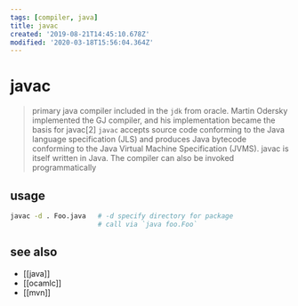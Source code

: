 ```yaml
---
tags: [compiler, java]
title: javac
created: '2019-08-21T14:45:10.678Z'
modified: '2020-03-18T15:56:04.364Z'
---
```


# javac

> primary java compiler included in the `jdk` from oracle. Martin Odersky implemented the GJ compiler, and his implementation became the basis for javac[2]
> `javac` accepts source code conforming to the Java language specification (JLS) and produces Java bytecode conforming to the Java Virtual Machine Specification (JVMS).
> javac is itself written in Java. The compiler can also be invoked programmatically

## usage
```sh
javac -d . Foo.java   # -d specify directory for package
                      # call via `java foo.Foo`
```

## see also
- [[java]]
- [[ocamlc]]
- [[mvn]]
